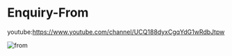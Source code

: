 # Enquiry-From


youtube:https://www.youtube.com/channel/UCQ188dyxCgqYdG1wRdbJtpw

![from](https://user-images.githubusercontent.com/71060268/143540186-eefee3d2-2c9c-4949-9aa5-44ef50959e00.png)
